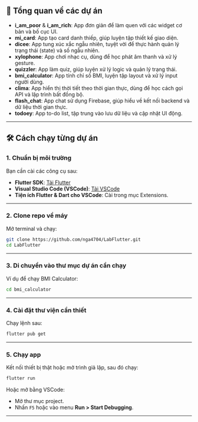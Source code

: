 ## 🧭 Tổng quan về các dự án
* **i\_am\_poor** & **i\_am\_rich**: App đơn giản để làm quen với các widget cơ bản và bố cục UI.
* **mi\_card**: App tạo card danh thiếp, giúp luyện tập thiết kế giao diện.
* **dicee**: App tung xúc xắc ngẫu nhiên, tuyệt vời để thực hành quản lý trạng thái (state) và số ngẫu nhiên.
* **xylophone**: App chơi nhạc cụ, dùng để học phát âm thanh và xử lý gesture.
* **quizzler**: App làm quiz, giúp luyện xử lý logic và quản lý trạng thái.
* **bmi\_calculator**: App tính chỉ số BMI, luyện tập layout và xử lý input người dùng.
* **clima**: App hiển thị thời tiết theo thời gian thực, dùng để học cách gọi API và lập trình bất đồng bộ.
* **flash\_chat**: App chat sử dụng Firebase, giúp hiểu về kết nối backend và dữ liệu thời gian thực.
* **todoey**: App to-do list, tập trung vào lưu dữ liệu và cập nhật UI động.
---

## 🛠️ Cách chạy từng dự án
### 1. **Chuẩn bị môi trường**
Bạn cần cài các công cụ sau:
* **Flutter SDK**: [Tải Flutter](https://flutter.dev/docs/get-started/install)
* **Visual Studio Code (VSCode)**: [Tải VSCode](https://code.visualstudio.com/)
* **Tiện ích Flutter & Dart cho VSCode**: Cài trong mục Extensions.
---
### 2. **Clone repo về máy**
Mở terminal và chạy:
```bash
git clone https://github.com/nga4704/LabFlutter.git
cd LabFlutter
```
---
### 3. **Di chuyển vào thư mục dự án cần chạy**
Ví dụ để chạy BMI Calculator:
```bash
cd bmi_calculator
```
---
### 4. **Cài đặt thư viện cần thiết**
Chạy lệnh sau:
```bash
flutter pub get
```
---
### 5. **Chạy app**
Kết nối thiết bị thật hoặc mở trình giả lập, sau đó chạy:
```bash
flutter run
```
Hoặc mở bằng VSCode:
* Mở thư mục project.
* Nhấn `F5` hoặc vào menu **Run > Start Debugging**.
---
